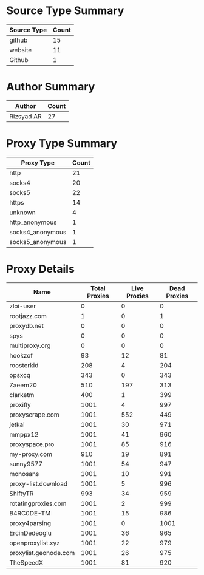 # Source Type Summary

| Source Type | Count |
|-------------|-------|
| github | 15 |
| website | 11 |
| Github | 1 |


# Author Summary

| Author | Count |
|--------|-------|
| Rizsyad AR | 27 |


# Proxy Type Summary

| Proxy Type | Count |
|------------|-------|
| http | 21 |
| socks4 | 20 |
| socks5 | 22 |
| https | 14 |
| unknown | 4 |
| http_anonymous | 1 |
| socks4_anonymous | 1 |
| socks5_anonymous | 1 |


# Proxy Details

| Name | Total Proxies | Live Proxies | Dead Proxies |
|------|---------------|--------------|---------------|
| zloi-user | 0 | 0 | 0 |
| rootjazz.com | 1 | 0 | 1 |
| proxydb.net | 0 | 0 | 0 |
| spys | 0 | 0 | 0 |
| multiproxy.org | 0 | 0 | 0 |
| hookzof | 93 | 12 | 81 |
| roosterkid | 208 | 4 | 204 |
| opsxcq | 343 | 0 | 343 |
| Zaeem20 | 510 | 197 | 313 |
| clarketm | 400 | 1 | 399 |
| proxifly | 1001 | 4 | 997 |
| proxyscrape.com | 1001 | 552 | 449 |
| jetkai | 1001 | 30 | 971 |
| mmppx12 | 1001 | 41 | 960 |
| proxyspace.pro | 1001 | 85 | 916 |
| my-proxy.com | 910 | 19 | 891 |
| sunny9577 | 1001 | 54 | 947 |
| monosans | 1001 | 10 | 991 |
| proxy-list.download | 1001 | 5 | 996 |
| ShiftyTR | 993 | 34 | 959 |
| rotatingproxies.com | 1001 | 2 | 999 |
| B4RC0DE-TM | 1001 | 15 | 986 |
| proxy4parsing | 1001 | 0 | 1001 |
| ErcinDedeoglu | 1001 | 36 | 965 |
| openproxylist.xyz | 1001 | 22 | 979 |
| proxylist.geonode.com | 1001 | 26 | 975 |
| TheSpeedX | 1001 | 81 | 920 |
